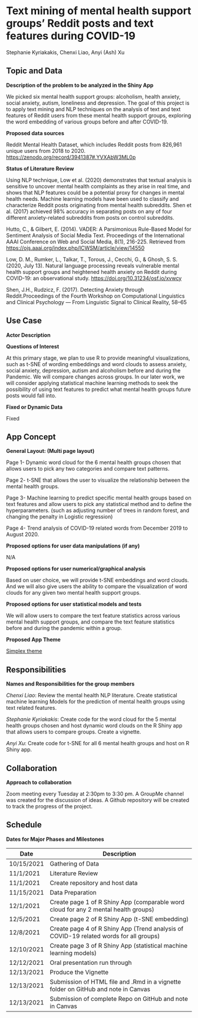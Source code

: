# Text mining of mental health support groups’ Reddit posts and text features during COVID-19

Stephanie Kyriakakis, Chenxi Liao, Anyi (Ash) Xu

## Topic and Data

**Description of the problem to be analyzed in the Shiny App**

We picked six mental health support groups: alcoholism, health anxiety, social anxiety, autism, 
loneliness and depression. The goal of this project is to apply text mining and NLP techniques 
on the analysis of text and text features of Reddit users from these mental health support 
groups, exploring the word embedding of various groups before and after COVID-19. 

**Proposed data sources**

Reddit Mental Health Dataset, which includes Reddit posts from 826,961 unique users from 2018 to 2020.
https://zenodo.org/record/3941387#.YVXAbW3ML0p

**Status of Literature Review**

Using NLP technique, Low et al. (2020) demonstrates that textual analysis is sensitive to 
uncover mental health complaints as they arise in real time, and shows that NLP features
could be a potential proxy for changes in mental health needs.
Machine learning models have been used to classify and characterize Reddit posts 
originating from mental health subreddits. Shen et al. (2017) achieved 98% accuracy
in separating posts on any of four different anxiety-related subreddits from posts on control 
subreddits.

Hutto, C., & Gilbert, E. (2014). VADER: A Parsimonious Rule-Based Model for Sentiment Analysis of Social Media Text. 
Proceedings of the International AAAI Conference on Web and Social Media, 8(1), 216-225. 
Retrieved from https://ojs.aaai.org/index.php/ICWSM/article/view/14550

Low, D. M., Rumker, L., Talkar, T., Torous, J., Cecchi, G., & Ghosh, S. S. (2020, July 13). 
Natural language processing reveals vulnerable mental health support groups and heightened health anxiety 
on Reddit during COVID-19: an observational study. https://doi.org/10.31234/osf.io/xvwcy

Shen, J.H., Rudzicz, F. (2017). Detecting Anxiety through Reddit.Proceedings of the Fourth Workshop 
on Computational Linguistics and Clinical Psychology — From Linguistic Signal to Clinical Reality, 58–65


## Use Case
**Actor Description**

**Questions of Interest**

At this primary stage, we plan to use R to provide meaningful visualizations, such as t-SNE of wording embeddings and word clouds to assess anxiety, social anxiety, depression, autism and alcoholism before and during the Pandemic. We will compare changes across groups. In our later work, we will consider applying statistical machine learning methods to seek the possibility of using text features to predict what mental health groups future posts would fall into. 

**Fixed or Dynamic Data**

Fixed


## App Concept
**General Layout: (Multi page layout)**

Page 1- Dynamic word cloud for the 6 mental health groups chosen that allows users to pick 
any two categories and compare text patterns.

Page 2- t-SNE that allows the user to visualize the relationship between the mental health
groups. 

Page 3- Machine learning to predict specific mental health groups based on text features 
and allow users to pick any statistical method and to define the hyperparameters. 
(such as adjusting number of trees in random forest, and changing the penalty in
Logistic regression)

Page 4- Trend analysis of COVID-19 related words from December 2019 to August 2020.


**Proposed options for user data manipulations (if any)**

N/A

**Proposed options for user numerical/graphical analysis**

Based on user choice, we will provide t-SNE embeddings and 
word clouds. And we will also give users the ability to compare the visualization of word clouds
for any given two mental health support groups.

**Proposed options for user statistical models and tests**

We will allow users to compare the text feature statistics across various mental health support
groups, and compare the text feature statistics before and during the pandemic within a group.

**Proposed App Theme**

[Simplex theme](https://rstudio.github.io/shinythemes)


## Responsibilities
**Names and Responsibilities for the group members**

*Chenxi Liao*: Review the mental health NLP literature. Create statistical machine learning 
Models for the prediction of mental health groups using text related features. 

*Stephanie Kyriakakis*: Create code for the word cloud for the 5 mental health groups chosen
and host dynamic word clouds on the R Shiny app that allows users to compare groups. 
Create a vignette.

*Anyi Xu*:  Create code for  t-SNE for all 6 mental health groups and host on R Shiny app.


## Collaboration
**Approach to collaboration**

Zoom meeting every Tuesday at 2:30pm to 3:30 pm. 
A GroupMe channel was created for the discussion of ideas.
A Github repository will be created to track the progress of the project.


## Schedule
**Dates for Major Phases and Milestones**

| Date  | Description |
| ------------- | ------------- |
| 10/15/2021  | Gathering of Data  |
| 11/1/2021  | Literature Review  |
| 11/1/2021  | Create repository and host data  |
| 11/15/2021  | Data Preparation |
| 12/1/2021  | Create page 1 of R Shiny App (comparable word cloud for any 2 mental health groups) |
| 12/5/2021  | Create page 2 of R Shiny App (t-SNE embedding) | 
| 12/8/2021  | Create page 4 of R Shiny App (Trend analysis of COVID-19 related words for all groups) |
| 12/10/2021  | Create page 3 of R Shiny App (statistical machine learning models) |
| 12/12/2021  | Oral presentation run through |  
| 12/13/2021  | Produce the Vignette |  
| 12/13/2021  | Submission of  HTML file and .Rmd in a vignette folder on GitHub and note in Canvas |  
| 12/13/2021  | Submission of complete Repo on GitHub and note in Canvas | 

